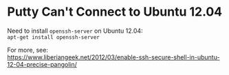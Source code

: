 
# Putty Can't Connect to Ubuntu 12.04

Need to install `openssh-server` on Ubuntu 12.04:  
`apt-get install openssh-server`

For more, see:  
<https://www.liberiangeek.net/2012/03/enable-ssh-secure-shell-in-ubuntu-12-04-precise-pangolin/>


